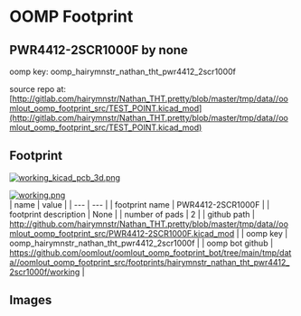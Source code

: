 # OOMP Footprint  
## PWR4412-2SCR1000F  by none  
  
oomp key: oomp_hairymnstr_nathan_tht_pwr4412_2scr1000f  
  
source repo at: [http://gitlab.com/hairymnstr/Nathan_THT.pretty/blob/master/tmp/data//oomlout_oomp_footprint_src/TEST_POINT.kicad_mod](http://gitlab.com/hairymnstr/Nathan_THT.pretty/blob/master/tmp/data//oomlout_oomp_footprint_src/TEST_POINT.kicad_mod)  
## Footprint  
  
[![working_kicad_pcb_3d.png](working_kicad_pcb_3d_600.png)](working_kicad_pcb_3d.png)  
  
[![working.png](working_600.png)](working.png)  
| name | value | 
| --- | --- | 
| footprint name | PWR4412-2SCR1000F | 
| footprint description | None | 
| number of pads | 2 | 
| github path | http://github.com/hairymnstr/Nathan_THT.pretty/blob/master/tmp/data//oomlout_oomp_footprint_src/PWR4412-2SCR1000F.kicad_mod | 
| oomp key | oomp_hairymnstr_nathan_tht_pwr4412_2scr1000f | 
| oomp bot github | https://github.com/oomlout/oomlout_oomp_footprint_bot/tree/main/tmp/data//oomlout_oomp_footprint_src/footprints/hairymnstr_nathan_tht_pwr4412_2scr1000f/working | 
## Images  
